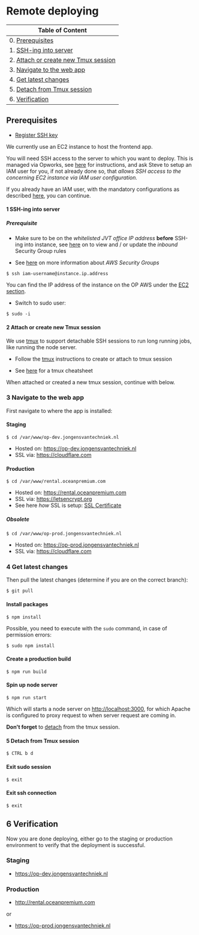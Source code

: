 # Remote deploying

| Table of Content                                                             |
|------------------------------------------------------------------------------|
| 0. [Prerequisites](#markdown-header-prerequisites)           |
| 1. [SSH-ing into server](#markdown-header-1-ssh-ing-into-server)     |
| 2. [Attach or create new Tmux session](#markdown-header-2-attach-or-create-new-tmux-session)|                   
| 3. [Navigate to the web app](#markdown-header-3-navigate-to-the-web-app)|
| 4. [Get latest changes](#markdown-header-4-get-latest-changes)
| 5. [Detach from Tmux session](#markdown-header-6-detach-from-tmux-session)|
| 6. [Verification](#markdown-header-verification)|

## Prerequisites

- [Register SSH key](Register%20SSH%20key) 

We currently use an EC2 instance to host the frontend app.

You will need SSH access to the server to which you want to deploy. This is managed via Opworks, see [here](https://stackoverflow.com/c/jongens-van-techniek/questions/98) for instructions, 
and ask Steve to setup an IAM user for you, if not already done so, that _allows SSH access to the concerning EC2 instance via IAM user configuration._

If you already have an IAM user, with the mandatory configurations as described [here](https://stackoverflow.com/c/jongens-van-techniek/questions/98), you can continue.

#### 1 SSH-ing into server

##### Prerequisite

- Make sure to be on the _whitelisted JVT office IP address_ **before** SSH-ing into instance, see [here](https://eu-west-1.console.aws.amazon.com/ec2/v2/home?region=eu-west-1#SecurityGroups) on to view and / or update the _inbound_ Security Group rules

- See [here](https://docs.aws.amazon.com/vpc/latest/userguide/VPC_SecurityGroups.html) on more information about _AWS Security Groups_

```shell
$ ssh iam-username@instance.ip.address
```

You can find the IP address of the instance on the OP AWS under the [EC2 section](https://eu-west-1.console.aws.amazon.com/ec2/v2/home?region=eu-west-1#Instances:sort=instanceId).

- Switch to sudo user:

```shell
$ sudo -i
```

#### 2 Attach or create new Tmux session

We use [tmux](https://en.wikipedia.org/wiki/Tmux) to support detachable SSH sessions to run long running jobs, like running the node server. 

- Follow the [tmux](tmux) instructions to create or attach to tmux session

- See [here](https://tmuxcheatsheet.com) for a tmux cheatsheet

When attached or created a new tmux session, continue with below.

### 3 Navigate to the web app

First navigate to where the app is installed:

#### Staging

```shell
$ cd /var/www/op-dev.jongensvantechniek.nl
```

- Hosted on: https://op-dev.jongensvantechniek.nl
- SSL via: https://cloudflare.com

#### Production

```shell
$ cd /var/www/rental.oceanpremium.com
```

- Hosted on: https://rental.oceanpremium.com
- SSL via: https://letsencrypt.org
- See here _how_ SSL is setup: [SSL Certificate](SSL%20certificate)

##### Obsolete

```shell
$ cd /var/www/op-prod.jongensvantechniek.nl
```

- Hosted on: https://op-prod.jongensvantechniek.nl
- SSL via: https://cloudflare.com

### 4 Get latest changes

Then pull the latest changes (determine if you are on the correct branch):

```shell
$ git pull
```

#### Install packages

```shell
$ npm install
```

Possible, you need to execute with the `sudo` command, in case of permission errors:

```shell
$ sudo npm install
```

#### Create a production build 

```shell
$ npm run build
```

#### Spin up node server

```shell
$ npm run start
```

Which will starts a node server on [http://localhost:3000](http://localhost:3000), for which Apache is configured to proxy request to when server request are coming in.

**Don't forget** to [detach](https://bitbucket.org/jvt/ocean-premium-frontend/wiki/tmux#markdown-header-detach-from-current-tmux-session) from the tmux session.

#### 5 Detach from Tmux session

```shell
$ CTRL b d
```

#### Exit sudo session
```shell
$ exit
```

#### Exit ssh connection

```shell
$ exit
```

## 6 Verification

Now you are done deploying, either go to the staging or production environment to verify that the deployment is successful.

### Staging

- https://op-dev.jongensvantechniek.nl

### Production

- http://rental.oceanpremium.com 

or

- https://op-prod.jongensvantechniek.nl